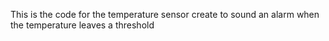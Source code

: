 This is the code for the temperature sensor create to sound an alarm when the temperature leaves a threshold
